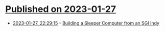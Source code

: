 # [Published on 2023-01-27](index.md)

* [2023-01-27, 22:29:15](https://news.ycombinator.com/item?id=34552750) - [Building a Sleeper Computer from an SGI Indy](https://buu342.me/blog/projects/01-SGIIndySleeper.html)

